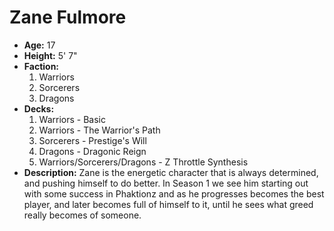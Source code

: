 # Zane Fulmore

- **Age:** 17
- **Height:** 5' 7" 
- **Faction:** 
  1. Warriors 
  2. Sorcerers 
  3. Dragons
- **Decks:** 
  1. Warriors - Basic 
  2. Warriors - The Warrior's Path
  3. Sorcerers - Prestige's Will
  4. Dragons - Dragonic Reign
  5. Warriors/Sorcerers/Dragons - Z Throttle Synthesis 
- **Description:**
Zane is the energetic character that is always determined,
and pushing himself to do better. In Season 1 we see him starting out
with some success in Phaktionz and as he progresses becomes the best
player, and later becomes full of himself to it, until he sees what greed
really becomes of someone.
  
